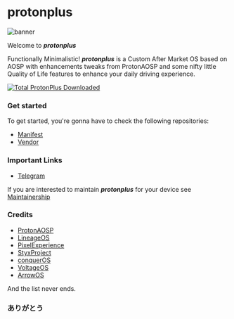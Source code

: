 # protonplus

![banner](https://raw.githubusercontent.com/protonplus-org/.github/master/profile/banner.png)

Welcome to ***protonplus***

Functionally Minimalistic! ***protonplus*** is a Custom After Market OS based on AOSP with enhancements tweaks from ProtonAOSP and some nifty little Quality of Life features to enhance your daily driving experience.

[![Total ProtonPlus Downloaded ](https://img.shields.io/github/downloads/protonplus-org/ota/total?&label=Downloads&color=critical&style=flat-square)]()

### Get started

To get started, you're gonna have to check the following repositories:

- [Manifest](https://github.com/protonplus-org/manifest)
- [Vendor](https://github.com/protonplus-org/vendor_proton)

### Important Links

- [Telegram](https://t.me/protonpluschat)

If you are interested to maintain ***protonplus*** for your device see [Maintainership](https://forms.gle/k16DxWGm3QHNwi8EA)

### Credits

- [ProtonAOSP](https://github.com/protonaosp)
- [LineageOS](https://github.com/lineageos)
- [PixelExperience](https://github.com/pixelexperience)
- [StyxProject](https://github.com/styxproject)
- [conquerOS](https://github.com/conqueros)
- [VoltageOS](https://github.com/voltageos)
- [ArrowOS](https://github.com/arrowos)

And the list never ends.

### ありがとう
